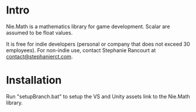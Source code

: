 # Intro
Nie.Math is a mathematics library for game development. Scalar are assumed to be float values. 

It is free for indie developers (personal or company that does not exceed 30 employees).
For non-indie use, contact Stephanie Rancourt at contact@stephanierct.com.


# Installation
Run "setupBranch.bat" to setup the VS and Unity assets link to the Nie.Math library.
